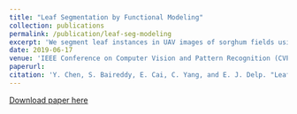 ```yaml
---
title: "Leaf Segmentation by Functional Modeling"
collection: publications
permalink: /publication/leaf-seg-modeling
excerpt: 'We segment leaf instances in UAV images of sorghum fields using mathematical models of leaf shapes.'
date: 2019-06-17
venue: 'IEEE Conference on Computer Vision and Pattern Recognition (CVPR), Workshop on Computer Vision Problems in Plant Phenotyping (CVPPP)'
paperurl:
citation: 'Y. Chen, S. Baireddy, E. Cai, C. Yang, and E. J. Delp. "Leaf Segmentation by Functional Modeling". IEEE Conference on Computer Vision and Pattern Recognition (CVPR), Workshop on Computer Vision Problems in Plant Phenotyping (CVPPP). June 2019. Long Beach, CA.'
---
```


[Download paper here](http://openaccess.thecvf.com/content_CVPRW_2019/papers/CVPPP/Chen_Leaf_Segmentation_by_Functional_Modeling_CVPRW_2019_paper.pdf) 